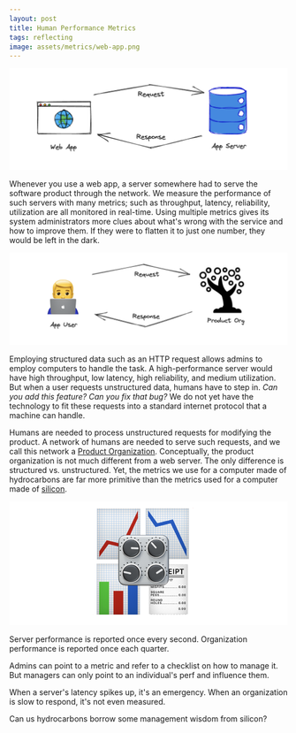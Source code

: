 ```yaml
---
layout: post
title: Human Performance Metrics
tags: reflecting
image: assets/metrics/web-app.png
---
```

![web-app](assets/metrics/web-app.png)

Whenever you use a web app, a server somewhere had to serve the software product through the network. We measure the performance of such servers with many metrics; such as throughput, latency, reliability, utilization are all monitored in real-time. Using multiple metrics gives its system administrators more clues about what's wrong with the service and how to improve them. If they were to flatten it to just one number, they would be left in the dark.

![user-org](assets/metrics/user-org.png)

Employing structured data such as an HTTP request allows admins to employ computers to handle the task. A high-performance server would have high throughput, low latency, high reliability, and medium utilization. But when a user requests unstructured data, humans have to step in. _Can you add this feature? Can you fix that bug?_ We do not yet have the technology to fit these requests into a standard internet protocol that a machine can handle.

Humans are needed to process unstructured requests for modifying the product. A network of humans are needed to serve such requests, and we call this network a [Product Organization](http://scrumbook.org.datasenter.no/sequences/product-organization-sequence.html). Conceptually, the product organization is not much different from a web server. The only difference is structured vs. unstructured. Yet, the metrics we use for a computer made of hydrocarbons are far more primitive than the metrics used for a computer made of [silicon](https://en.wikipedia.org/wiki/Silicon#:~:text=Labs%20in%201959.-,The%20%22Silicon%20Age%22,-refers%20to%20the). 

![knobs](assets/metrics/knobs.png)

Server performance is reported once every second. Organization performance is reported once each quarter. 

Admins can point to a metric and refer to a checklist on how to manage it. But managers can only point to an individual's perf and influence them.

When a server's latency spikes up, it's an emergency. When an organization is slow to respond, it's not even measured.

Can us hydrocarbons borrow some management wisdom from silicon?

